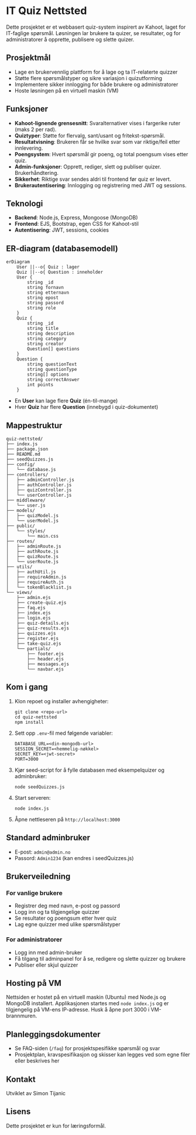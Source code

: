 # IT Quiz Nettsted

Dette prosjektet er et webbasert quiz-system inspirert av Kahoot, laget for IT-faglige spørsmål. Løsningen lar brukere ta quizer, se resultater, og for administratorer å opprette, publisere og slette quizer.

## Prosjektmål
- Lage en brukervennlig plattform for å lage og ta IT-relaterte quizzer
- Støtte flere spørsmålstyper og sikre variasjon i quizutforming
- Implementere sikker innlogging for både brukere og administratorer
- Hoste løsningen på en virtuell maskin (VM)

## Funksjoner
- **Kahoot-lignende grensesnitt**: Svaralternativer vises i fargerike ruter (maks 2 per rad).
- **Quiztyper**: Støtte for flervalg, sant/usant og fritekst-spørsmål.
- **Resultatvisning**: Brukeren får se hvilke svar som var riktige/feil etter innlevering.
- **Poengsystem**: Hvert spørsmål gir poeng, og total poengsum vises etter quiz.
- **Admin-funksjoner**: Opprett, rediger, slett og publiser quizer. Brukerhåndtering.
- **Sikkerhet**: Riktige svar sendes aldri til frontend før quiz er levert.
- **Brukerautentisering**: Innlogging og registrering med JWT og sessions.

## Teknologi
- **Backend**: Node.js, Express, Mongoose (MongoDB)
- **Frontend**: EJS, Bootstrap, egen CSS for Kahoot-stil
- **Autentisering**: JWT, sessions, cookies

## ER-diagram (databasemodell)

```mermaid
erDiagram
    User ||--o{ Quiz : lager
    Quiz ||--o{ Question : inneholder
    User {
        string _id
        string fornavn
        string etternavn
        string epost
        string passord
        string role
    }
    Quiz {
        string _id
        string title
        string description
        string category
        string creator
        Question[] questions
    }
    Question {
        string questionText
        string questionType
        string[] options
        string correctAnswer
        int points
    }
```

- En **User** kan lage flere **Quiz** (én-til-mange)
- Hver **Quiz** har flere **Question** (innebygd i quiz-dokumentet)

## Mappestruktur

```
quiz-nettsted/
├── index.js
├── package.json
├── README.md
├── seedQuizzes.js
├── config/
│   └── database.js
├── controllers/
│   ├── adminController.js
│   ├── authController.js
│   ├── quizController.js
│   └── userController.js
├── middleware/
│   └── user.js
├── models/
│   ├── quizModel.js
│   └── userModel.js
├── public/
│   └── styles/
│       └── main.css
├── routes/
│   ├── adminRoute.js
│   ├── authRoute.js
│   ├── quizRoute.js
│   └── userRoute.js
├── utils/
│   ├── authUtil.js
│   ├── requireAdmin.js
│   ├── requireAuth.js
│   └── tokenBlacklist.js
└── views/
    ├── admin.ejs
    ├── create-quiz.ejs
    ├── faq.ejs
    ├── index.ejs
    ├── login.ejs
    ├── quiz-details.ejs
    ├── quiz-results.ejs
    ├── quizzes.ejs
    ├── register.ejs
    ├── take-quiz.ejs
    └── partials/
        ├── footer.ejs
        ├── header.ejs
        ├── messages.ejs
        └── navbar.ejs
```

## Kom i gang
1. Klon repoet og installer avhengigheter:
   ```
   git clone <repo-url>
   cd quiz-nettsted
   npm install
   ```
2. Sett opp `.env`-fil med følgende variabler:
   ```
   DATABASE_URL=<din-mongodb-url>
   SESSION_SECRET=<hemmelig-nøkkel>
   SECRET_KEY=<jwt-secret>
   PORT=3000
   ```
3. Kjør seed-script for å fylle databasen med eksempelquizer og adminbruker:
   ```
   node seedQuizzes.js
   ```
4. Start serveren:
   ```
   node index.js
   ```
5. Åpne nettleseren på `http://localhost:3000`

## Standard adminbruker
- E-post: `admin@admin.no`
- Passord: `Admin1234` (kan endres i seedQuizzes.js)

## Brukerveiledning
### For vanlige brukere
- Registrer deg med navn, e-post og passord
- Logg inn og ta tilgjengelige quizzer
- Se resultater og poengsum etter hver quiz
- Lag egne quizzer med ulike spørsmålstyper

### For administratorer
- Logg inn med admin-bruker
- Få tilgang til adminpanel for å se, redigere og slette quizzer og brukere
- Publiser eller skjul quizzer

## Hosting på VM
Nettsiden er hostet på en virtuell maskin (Ubuntu) med Node.js og MongoDB installert. Applikasjonen startes med `node index.js` og er tilgjengelig på VM-ens IP-adresse. Husk å åpne port 3000 i VM-brannmuren.

## Planleggingsdokumenter
- Se FAQ-siden (`/faq`) for prosjektspesifikke spørsmål og svar
- Prosjektplan, kravspesifikasjon og skisser kan legges ved som egne filer eller beskrives her

## Kontakt
Utviklet av Simon Tijanic

## Lisens
Dette prosjektet er kun for læringsformål.
